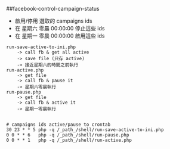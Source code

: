 ##facebook-control-campaign-status

- 啟用/停用 選取的 campaigns ids
- 在 星期六 零晨 00:00:00 停止這些 ids
- 在 星期一 零晨 00:00:00 啟用這些 ids

```
run-save-active-to-ini.php
    -> call fb & get all active
    -> save file (只存 active)
    -> 接近星期六的時間之前執行
run-active.php
    -> get file
    -> call fb & pause it
    -> 星期六零晨執行
run-pause.php
    -> get file
    -> call fb & active it
    -> 星期一零晨執行


# campaigns ids active/pause to crontab
30 23 * * 5 php -q /_path_/shell/run-save-active-to-ini.php
0 0 * * 6   php -q /_path_/shell/run-pause.php
0 0 * * 1   php -q /_path_/shell/run-active.php
```